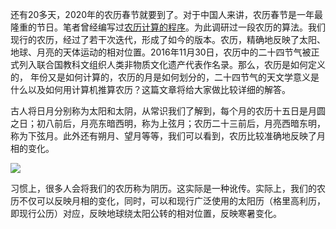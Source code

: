 还有20多天，2020年的农历春节就要到了。对于中国人来讲，农历春节是一年最隆重的节日。笔者曾经编写过[农历计算的程序](http://hao.360.com/rili/#cid=youlike)。为此调研过一段农历的算法。我们现行的农历，经过了若干次迭代，形成了如今的版本。农历，精确地反映了太阳、地球、月亮的天体运动的相对位置。2016年11月30日，农历中的二十四节气被正式列入联合国教科文组织人类非物质文化遗产代表作名录。那么，农历是如何定义的， 年份又是如何计算的，农历的月是如何划分的，二十四节气的天文学意义是什么以及如何用计算机推算农历？这篇文章将给大家做比较详细的解答。

古人将日月分别称为太阳和太阴，从常识我们了解到，每个月的农历十五日是月圆之日；初八前后，月亮东暗西明，称为上弦月；农历二十三前后，月亮西暗东明，称为下弦月。此外还有朔月、望月等等，我们可以看到，农历比较准确地反映了月相的变化。

![](https://p5.ssl.qhimg.com/t014237650677f19d88.jpg)

习惯上，很多人会将我们的农历称为阴历。这实际是一种讹传。实际上，我们的农历不仅可以反映月相的变化，同时，可以和现行广泛使用的太阳历（格里高利历，即现行公历）对应，反映地球绕太阳公转的相对位置，反映寒暑变化。
